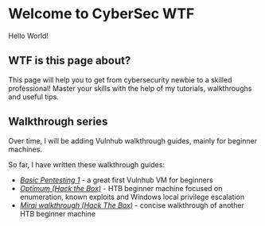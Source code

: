 # Welcome to CyberSec WTF

Hello World!

## WTF is this page about?

This page will help you to get from cybersecurity newbie to a skilled professional! Master your skills with the help of my tutorials, walkthroughs and useful tips.

## Walkthrough series

Over time, I will be adding Vulnhub walkthrough guides, mainly for beginner machines.

So far, I have written these walkthrough guides:

- [_Basic Pentesting 1_](/walkthrough/basic-pentesting-1) - a great first Vulnhub VM for beginners
- [_Optimum (Hack the Box)_](/walkthrough/optimum) - HTB beginner machine focused on enumeration, known exploits and Windows local privilege escalation
- [_Mirai walkthrough (Hack The Box)_](/walkthrough/mirai) - concise walkthrough of another HTB beginner machine
